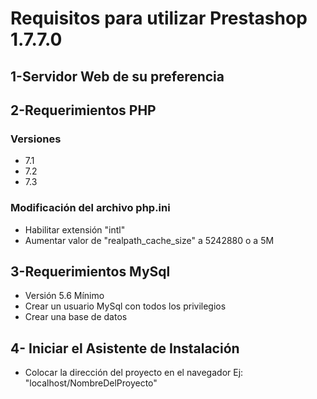 # **Requisitos para utilizar Prestashop 1.7.7.0** 
## 1-Servidor Web de su preferencia

## 2-Requerimientos PHP
### Versiones
  * 7.1
  * 7.2
  * 7.3
### Modificación del archivo php.ini
  * Habilitar extensión "intl"
  * Aumentar valor de "realpath_cache_size"  a 5242880 o a 5M

## 3-Requerimientos MySql
* Versión 5.6 Mínimo
* Crear un usuario MySql con todos los privilegios
* Crear una base de datos

## 4- Iniciar el Asistente de Instalación
* Colocar la dirección del proyecto en el navegador Ej: "localhost/NombreDelProyecto"
